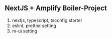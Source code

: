 ## NextJS + Amplify Boiler-Project
1. nextjs, typescript, tsconfig starter
2. eslint, prettier setting
3. m-ui setting
